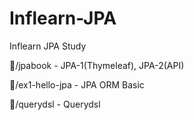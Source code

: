# Inflearn-JPA
Inflearn JPA Study

📂/jpabook - JPA-1(Thymeleaf), JPA-2(API)

📂/ex1-hello-jpa - JPA ORM Basic

📂/querydsl - Querydsl
